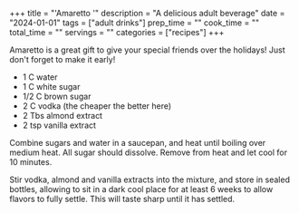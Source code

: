 +++
title = "'Amaretto '"
description = "A delicious adult beverage"
date = "2024-01-01"
tags = ["adult drinks"]
prep_time = ""
cook_time = ""
total_time = ""
servings = ""
categories = ["recipes"]
+++

Amaretto is a great gift to give your special friends over the holidays! Just don't forget to make it early! 

* 1 C water
* 1 C white sugar
* 1/2 C brown sugar
* 2 C vodka (the cheaper the better here)
* 2 Tbs almond extract
* 2 tsp vanilla extract

Combine sugars and water in a saucepan, and heat until boiling over medium heat. All sugar should dissolve. Remove from heat and let cool for 10 minutes. 

Stir vodka, almond and vanilla extracts into the mixture, and store in sealed bottles, allowing to sit in a dark cool place for at least 6 weeks to allow flavors to fully settle. This will taste sharp until it has settled.